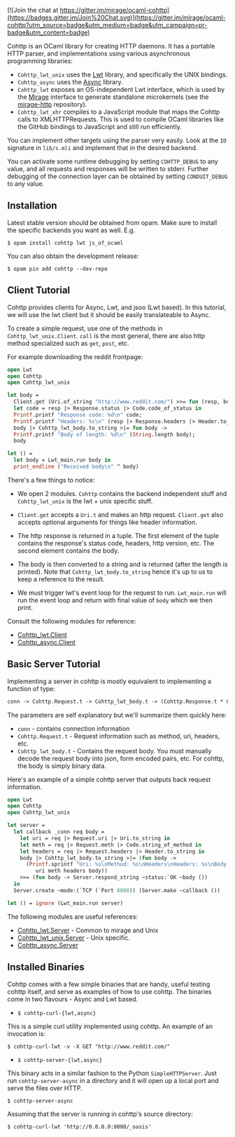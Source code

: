 [![Join the chat at https://gitter.im/mirage/ocaml-cohttp](https://badges.gitter.im/Join%20Chat.svg)](https://gitter.im/mirage/ocaml-cohttp?utm_source=badge&utm_medium=badge&utm_campaign=pr-badge&utm_content=badge)

Cohttp is an OCaml library for creating HTTP daemons.  It has a portable
HTTP parser, and implementations using various asynchronous programming
libraries:

* `Cohttp_lwt_unix` uses the [Lwt](http://ocsigen.org/lwt) library, and
  specifically the UNIX bindings.
* `Cohttp_async` uses the [Async](https://realworldocaml.org/v1/en/html/concurrent-programming-with-async.html)
  library.
* `Cohttp_lwt` exposes an OS-independent Lwt interface, which is used
  by the [Mirage](http://www.openmirage.org) interface
  to generate standalone microkernels (see the [mirage-http](https://github.com/mirage/mirage-http)
  repository).
* `Cohttp_lwt_xhr` compiles to a JavaScript module that maps the Cohttp
   calls to XMLHTTPRequests.  This is used to compile OCaml libraries like
   the GitHub bindings to JavaScript and still run efficiently.

You can implement other targets using the parser very easily. Look at the `IO`
signature in `lib/s.mli` and implement that in the desired backend.

You can activate some runtime debugging by setting `COHTTP_DEBUG` to any
value, and all requests and responses will be written to stderr.  Further
debugging of the connection layer can be obtained by setting `CONDUIT_DEBUG`
to any value.

## Installation

Latest stable version should be obtained from opam. Make sure to install the
specific backends you want as well. E.g.

```
$ opam install cohttp lwt js_of_ocaml
```

You can also obtain the development release:

```
$ opam pin add cohttp --dev-repo
```

## Client Tutorial

Cohttp provides clients for Async, Lwt, and jsoo (Lwt based). In this tutorial,
we will use the lwt client but it should be easily translateable to Async.

To create a simple request, use one of the methods in `Cohttp_lwt_unix.Client`.
`call` is the most general, there are also http method specialized such as
`get`, `post`, etc.

For example downloading the reddit frontpage:

```ocaml
open Lwt
open Cohttp
open Cohttp_lwt_unix

let body =
  Client.get (Uri.of_string "http://www.reddit.com/") >>= fun (resp, body) ->
  let code = resp |> Response.status |> Code.code_of_status in
  Printf.printf "Response code: %d\n" code;
  Printf.printf "Headers: %s\n" (resp |> Response.headers |> Header.to_string);
  body |> Cohttp_lwt_body.to_string >|= fun body ->
  Printf.printf "Body of length: %d\n" (String.length body);
  body

let () =
  let body = Lwt_main.run body in
  print_endline ("Received body\n" ^ body)
```

There's a few things to notice:

* We open 2 modules. `Cohttp` contains the backend independent stuff and
  `Cohttp_lwt_unix` is the lwt + unix specific stuff.

* `Client.get` accepts a `Uri.t` and makes an http request. `Client.get` also
  accepts optional arguments for things like header information.
* The http response is returned in a tuple. The first element of the tuple
  contains the response's status code, headers, http version, etc. The second
  element contains the body.
* The body is then converted to a string and is returned (after the length is
  printed). Note that `Cohttp_lwt_body.to_string` hence it's up to us to keep
  a reference to the result.
* We must trigger lwt's event loop for the request to run. `Lwt_main.run` will
  run the event loop and return with final value of `body` which we then print.

Consult the following modules for reference:

* [Cohttp_lwt.Client](https://github.com/mirage/ocaml-cohttp/blob/master/lwt/cohttp_lwt.mli)
* [Cohttp_async.Client](https://github.com/mirage/ocaml-cohttp/blob/master/async/cohttp_async.mli)

## Basic Server Tutorial

Implementing a server in cohttp is mostly equivalent to implementing a function
of type:

```ocaml
conn -> Cohttp.Request.t -> Cohttp_lwt_body.t -> (Cohttp.Response.t * Cohttp_lwt_body.t) Lwt.t
```

The parameters are self explanatory but we'll summarize them quickly here:

* `conn` - contains connection information
* `Cohttp.Request.t` - Request information such as method, uri, headers, etc.
* `Cohttp_lwt_body.t` - Contains the request body. You must manually decode the
  request body into json, form encoded pairs, etc. For cohttp, the body is
  simply binary data.

Here's an example of a simple cohttp server that outputs back request
information.

```ocaml
open Lwt
open Cohttp
open Cohttp_lwt_unix

let server =
  let callback _conn req body =
    let uri = req |> Request.uri |> Uri.to_string in
    let meth = req |> Request.meth |> Code.string_of_method in
    let headers = req |> Request.headers |> Header.to_string in
    body |> Cohttp_lwt_body.to_string >|= (fun body ->
      (Printf.sprintf "Uri: %s\nMethod: %s\nHeaders\nHeaders: %s\nBody: %s"
         uri meth headers body))
    >>= (fun body -> Server.respond_string ~status:`OK ~body ())
  in
  Server.create ~mode:(`TCP (`Port 8000)) (Server.make ~callback ())

let () = ignore (Lwt_main.run server)
```

The following modules are useful references:

* [Cohttp_lwt.Server](https://github.com/mirage/ocaml-cohttp/blob/master/lwt/cohttp_lwt.mli) - Common to mirage and Unix
* [Cohttp_lwt_unix.Server](https://github.com/mirage/ocaml-cohttp/blob/master/lwt/cohttp_lwt_unix.mli) - Unix specific.
* [Cohttp_async.Server](https://github.com/mirage/ocaml-cohttp/blob/master/async/cohttp_async.mli)


## Installed Binaries

Cohttp comes with a few simple binaries that are handy, useful testing cohttp
itself, and serve as examples of how to use cohttp. The binaries come in two
flavours - Async and Lwt based.

* `$ cohttp-curl-{lwt,async}`

This is a simple curl utility implemented using cohttp. An example of an
invocation is:

```
$ cohttp-curl-lwt -v -X GET "http://www.reddit.com/"
```

* `$ cohttp-server-{lwt,async}`

This binary acts in a similar fashion to the Python `SimpleHTTPServer`. Just
run `cohttp-server-async` in a directory and it will open up a local port and
serve the files over HTTP.

```
$ cohttp-server-async
```

Assuming that the server is running in cohttp's source directory:

```
$ cohttp-curl-lwt 'http://0.0.0.0:8080/_oasis'
```
